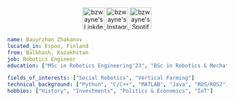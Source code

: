 <!-- [![Actions Status](https://github.com/guilyx/guilyx/workflows/wakatime-stats/badge.svg)](https://github.com/guilyx/guilyx/actions)
[![Actions Status](https://github.com/guilyx/guilyx/workflows/update-gh-activity/badge.svg)](https://github.com/guilyx/guilyx/actions)
![](https://visitor-badge.glitch.me/badge?page_id=guilyx.guilyx) -->

<p align="center">
<br/>
<!-- <a href="https://twitter.com/spida_rwin">
  <img alt="guilyx | Twitter" width="50px" src="https://user-images.githubusercontent.com/43545812/144034996-602b144a-16e1-41cc-99e7-c6040b20dcaf.png"/>
</a> -->
<a href="https://www.linkedin.com/in/bauyrzhan-zhakanov/">
  <img alt="bzwayne's LinkdeIN" width="50px" src="https://user-images.githubusercontent.com/43545812/144035037-0f415fc7-9f96-4517-a370-ccc6e78a714b.png" />
</a>
<a href="https://www.instagram.com/bzwayne">
  <img alt="bzwayne's Instagram" width="50px" src="https://user-images.githubusercontent.com/43545812/144035088-0dfb165f-8fe0-4d13-896c-876c29d2b128.png" />
</a>
<a href="https://open.spotify.com/user/31ndrl2posheess635vrgzryhcau">
  <img alt="bzwayne's Spotify" width="50px" src="https://user-images.githubusercontent.com/43545812/144035120-1ad5169b-91c7-4078-bef9-6a82c733f373.png" />
</a>
</p>

```yaml
name: Bauyrzhan Zhakanov
located_in: Espoo, Finland
from: Balkhash, Kazakhstan
job: Robotics Engineer
education: ["MSc in Robotics Engineering'23", "BSc in Robotics & Mechatronics'21"]

fields_of_interests: ["Social Robotics", "Vertical Farming"]
technical_background: ["Python", "C/C++", "MATLAB", "Java", "ROS/ROS2"]
hobbies: ["History", "Investments", "Politics & Economics", "IoT"]
```
<!-- p align="center">
  <a href="https://spotify-github-profile.vercel.app/api/view?uid=31ndrl2posheess635vrgzryhcau&cover_image=true&theme=default">
    <img align="center" width="300" height="400" src="https://spotify-github-profile.vercel.app/api/view?uid=31ndrl2posheess635vrgzryhcau&cover_image=true&theme=default&bar_color=e3e3e3&bar_color_cover=true">
  </a>
  <a>
    <img align="center" width="500" height="500" src="https://bzwayne-cy06f6bfa-bzwayne.vercel.app/api/top-played">
  </a>
</p>

<p align="center">
  <img src="https://capsule-render.vercel.app/api?type=waving&color=gradient&height=60&section=footer"/>
</p> -->
